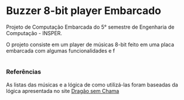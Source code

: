 # Buzzer 8-bit player Embarcado
Projeto de Computação Embarcada do 5° semestre de Engenharia de Computação - INSPER.

 O projeto consiste em um player de músicas 8-bit feito em uma placa embarcada com algumas funcionalidades e f


#
### Referências
As listas das músicas e a lógica de como utilizá-las foram baseadas da lógica apresentada no site [Dragão sem Chama](https://dragaosemchama.com/en/2019/02/songs-for-arduino/)


<!--stackedit_data:
eyJoaXN0b3J5IjpbODMzOTc5MTEyLC0xMTc5MTAwOTMzLC0yOT
I0Mjk5OTMsMTIyMjY3Nzk2MywxODA0NjcyMTExLDE3OTIyMTA0
ODBdfQ==
-->